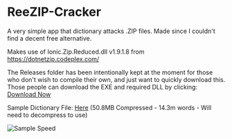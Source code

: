 # ReeZIP-Cracker

A very simple app that dictionary attacks .ZIP files. Made since I couldn't find a decent free alternative.

Makes use of Ionic.Zip.Reduced.dll v1.9.1.8 from https://dotnetzip.codeplex.com/

The Releases folder has been intentionally kept at the moment for those who don't wish to compile their own, and just want to quickly download this. Those people can download the EXE and required DLL by clicking: [Download Now](https://github.com/Reelix/ReeZIP-Cracker/raw/master/ReeZIP%20Cracker/bin/Release/ReeZIP%20Cracker.zip)

Sample Dictionary File: [Here](https://github.com/praetorian-inc/Hob0Rules/raw/master/wordlists/rockyou.txt.gz) (50.8MB Compressed - 14.3m words - Will need to decompress to use)

![Sample Speed](https://i.imgur.com/oTj1OWO.png)
